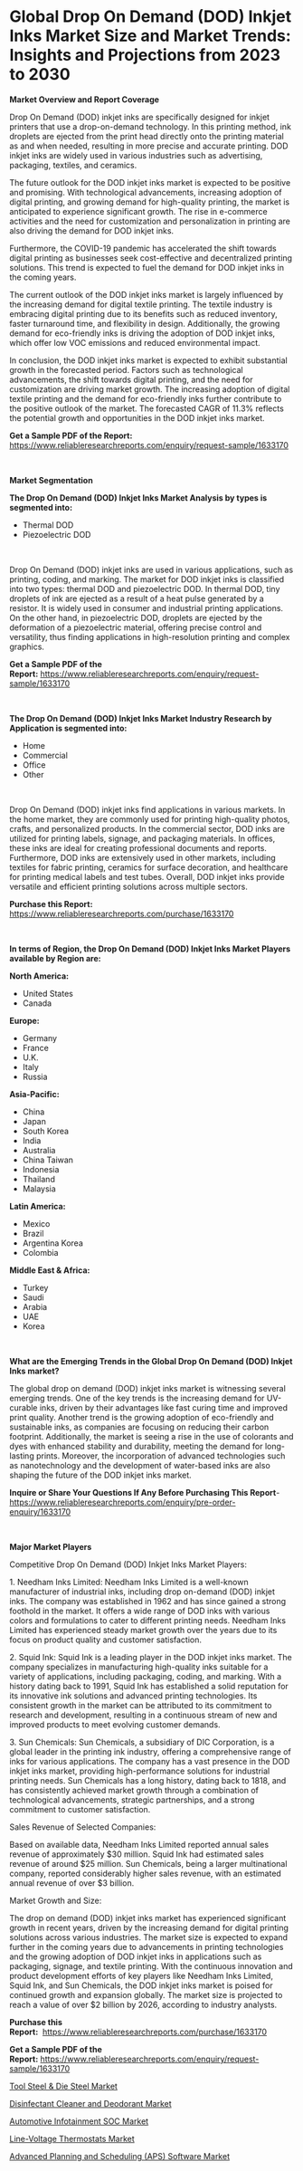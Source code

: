 <p><h1>Global Drop On Demand (DOD) Inkjet Inks Market Size and Market Trends: Insights and Projections from 2023 to 2030</h1></p><p><strong>Market Overview and Report Coverage</strong></p>
<p><p>Drop On Demand (DOD) inkjet inks are specifically designed for inkjet printers that use a drop-on-demand technology. In this printing method, ink droplets are ejected from the print head directly onto the printing material as and when needed, resulting in more precise and accurate printing. DOD inkjet inks are widely used in various industries such as advertising, packaging, textiles, and ceramics.</p><p>The future outlook for the DOD inkjet inks market is expected to be positive and promising. With technological advancements, increasing adoption of digital printing, and growing demand for high-quality printing, the market is anticipated to experience significant growth. The rise in e-commerce activities and the need for customization and personalization in printing are also driving the demand for DOD inkjet inks.</p><p>Furthermore, the COVID-19 pandemic has accelerated the shift towards digital printing as businesses seek cost-effective and decentralized printing solutions. This trend is expected to fuel the demand for DOD inkjet inks in the coming years.</p><p>The current outlook of the DOD inkjet inks market is largely influenced by the increasing demand for digital textile printing. The textile industry is embracing digital printing due to its benefits such as reduced inventory, faster turnaround time, and flexibility in design. Additionally, the growing demand for eco-friendly inks is driving the adoption of DOD inkjet inks, which offer low VOC emissions and reduced environmental impact.</p><p>In conclusion, the DOD inkjet inks market is expected to exhibit substantial growth in the forecasted period. Factors such as technological advancements, the shift towards digital printing, and the need for customization are driving market growth. The increasing adoption of digital textile printing and the demand for eco-friendly inks further contribute to the positive outlook of the market. The forecasted CAGR of 11.3% reflects the potential growth and opportunities in the DOD inkjet inks market.</p></p>
<p><strong>Get a Sample PDF of the Report:</strong> <a href="https://www.reliableresearchreports.com/enquiry/request-sample/1633170">https://www.reliableresearchreports.com/enquiry/request-sample/1633170</a></p>
<p>&nbsp;</p>
<p><strong>Market Segmentation</strong></p>
<p><strong>The Drop On Demand (DOD) Inkjet Inks Market Analysis by types is segmented into:</strong></p>
<p><ul><li>Thermal DOD</li><li>Piezoelectric DOD</li></ul></p>
<p>&nbsp;</p>
<p><p>Drop On Demand (DOD) inkjet inks are used in various applications, such as printing, coding, and marking. The market for DOD inkjet inks is classified into two types: thermal DOD and piezoelectric DOD. In thermal DOD, tiny droplets of ink are ejected as a result of a heat pulse generated by a resistor. It is widely used in consumer and industrial printing applications. On the other hand, in piezoelectric DOD, droplets are ejected by the deformation of a piezoelectric material, offering precise control and versatility, thus finding applications in high-resolution printing and complex graphics.</p></p>
<p><strong>Get a Sample PDF of the Report:</strong>&nbsp;<a href="https://www.reliableresearchreports.com/enquiry/request-sample/1633170">https://www.reliableresearchreports.com/enquiry/request-sample/1633170</a></p>
<p>&nbsp;</p>
<p><strong>The Drop On Demand (DOD) Inkjet Inks Market Industry Research by Application is segmented into:</strong></p>
<p><ul><li>Home</li><li>Commercial</li><li>Office</li><li>Other</li></ul></p>
<p>&nbsp;</p>
<p><p>Drop On Demand (DOD) inkjet inks find applications in various markets. In the home market, they are commonly used for printing high-quality photos, crafts, and personalized products. In the commercial sector, DOD inks are utilized for printing labels, signage, and packaging materials. In offices, these inks are ideal for creating professional documents and reports. Furthermore, DOD inks are extensively used in other markets, including textiles for fabric printing, ceramics for surface decoration, and healthcare for printing medical labels and test tubes. Overall, DOD inkjet inks provide versatile and efficient printing solutions across multiple sectors.</p></p>
<p><strong>Purchase this Report:</strong>&nbsp; <a href="https://www.reliableresearchreports.com/purchase/1633170">https://www.reliableresearchreports.com/purchase/1633170</a></p>
<p>&nbsp;</p>
<p><strong>In terms of Region, the Drop On Demand (DOD) Inkjet Inks Market Players available by Region are:</strong></p>
<p>
    <p> <strong> North America: </strong>
        <ul>
            <li>United States</li>
            <li>Canada</li>
        </ul>
        </p> 
    <p> <strong> Europe: </strong>
        <ul>
            <li>Germany</li>
            <li>France</li>
            <li>U.K.</li>
            <li>Italy</li>
            <li>Russia</li>
        </ul>
        </p> 
    <p> <strong> Asia-Pacific: </strong>
        <ul>
            <li>China</li>
            <li>Japan</li>
            <li>South Korea</li>
            <li>India</li>
            <li>Australia</li>
            <li>China Taiwan</li>
            <li>Indonesia</li>
            <li>Thailand</li>
            <li>Malaysia</li>
        </ul>
        </p> 
    <p> <strong> Latin America: </strong>
        <ul>
            <li>Mexico</li>
            <li>Brazil</li>
            <li>Argentina Korea</li>
            <li>Colombia</li>
        </ul>
        </p> 
    <p> <strong> Middle East & Africa: </strong>
        <ul>
            <li>Turkey</li>
            <li>Saudi</li>
            <li>Arabia</li>
            <li>UAE</li>
            <li>Korea</li>
        </ul>
    </p>
    </p>
<p>&nbsp;</p>
<p><strong>What are the Emerging Trends in the Global Drop On Demand (DOD) Inkjet Inks market?</strong></p>
<p><p>The global drop on demand (DOD) inkjet inks market is witnessing several emerging trends. One of the key trends is the increasing demand for UV-curable inks, driven by their advantages like fast curing time and improved print quality. Another trend is the growing adoption of eco-friendly and sustainable inks, as companies are focusing on reducing their carbon footprint. Additionally, the market is seeing a rise in the use of colorants and dyes with enhanced stability and durability, meeting the demand for long-lasting prints. Moreover, the incorporation of advanced technologies such as nanotechnology and the development of water-based inks are also shaping the future of the DOD inkjet inks market.</p></p>
<p><strong>Inquire or Share Your Questions If Any Before Purchasing This Report</strong>- <a href="https://www.reliableresearchreports.com/enquiry/pre-order-enquiry/1633170">https://www.reliableresearchreports.com/enquiry/pre-order-enquiry/1633170</a></p>
<p>&nbsp;</p>
<p><strong>Major Market Players</strong></p>
<p><p>Competitive Drop On Demand (DOD) Inkjet Inks Market Players:</p><p>1. Needham Inks Limited: Needham Inks Limited is a well-known manufacturer of industrial inks, including drop on-demand (DOD) inkjet inks. The company was established in 1962 and has since gained a strong foothold in the market. It offers a wide range of DOD inks with various colors and formulations to cater to different printing needs. Needham Inks Limited has experienced steady market growth over the years due to its focus on product quality and customer satisfaction.</p><p>2. Squid Ink: Squid Ink is a leading player in the DOD inkjet inks market. The company specializes in manufacturing high-quality inks suitable for a variety of applications, including packaging, coding, and marking. With a history dating back to 1991, Squid Ink has established a solid reputation for its innovative ink solutions and advanced printing technologies. Its consistent growth in the market can be attributed to its commitment to research and development, resulting in a continuous stream of new and improved products to meet evolving customer demands.</p><p>3. Sun Chemicals: Sun Chemicals, a subsidiary of DIC Corporation, is a global leader in the printing ink industry, offering a comprehensive range of inks for various applications. The company has a vast presence in the DOD inkjet inks market, providing high-performance solutions for industrial printing needs. Sun Chemicals has a long history, dating back to 1818, and has consistently achieved market growth through a combination of technological advancements, strategic partnerships, and a strong commitment to customer satisfaction.</p><p>Sales Revenue of Selected Companies:</p><p>Based on available data, Needham Inks Limited reported annual sales revenue of approximately $30 million. Squid Ink had estimated sales revenue of around $25 million. Sun Chemicals, being a larger multinational company, reported considerably higher sales revenue, with an estimated annual revenue of over $3 billion.</p><p>Market Growth and Size:</p><p>The drop on demand (DOD) inkjet inks market has experienced significant growth in recent years, driven by the increasing demand for digital printing solutions across various industries. The market size is expected to expand further in the coming years due to advancements in printing technologies and the growing adoption of DOD inkjet inks in applications such as packaging, signage, and textile printing. With the continuous innovation and product development efforts of key players like Needham Inks Limited, Squid Ink, and Sun Chemicals, the DOD inkjet inks market is poised for continued growth and expansion globally. The market size is projected to reach a value of over $2 billion by 2026, according to industry analysts.</p></p>
<p><strong>Purchase this Report:</strong>&nbsp;&nbsp;<a href="https://www.reliableresearchreports.com/purchase/1633170">https://www.reliableresearchreports.com/purchase/1633170</a></p>
<p></p>
<p><strong>Get a Sample PDF of the Report:</strong>&nbsp;<a href="https://www.reliableresearchreports.com/enquiry/request-sample/1633170">https://www.reliableresearchreports.com/enquiry/request-sample/1633170</a></p>
<p><p><a href="https://medium.com/@ameliahaleyi77567/tool-steel-amp-die-steel-market-competitive-analysis-market-trends-and-forecast-to-2030-2e4093819869">Tool Steel & Die Steel Market</a></p><p><a href="https://medium.com/@mikeflatley6362/disinfectant-cleaner-and-deodorant-market-size-reveals-the-best-marketing-channels-in-global-53daef46050a">Disinfectant Cleaner and Deodorant Market</a></p><p><a href="https://medium.com/@briaabshire64/automotive-infotainment-soc-market-outlook-industry-overview-and-forecast-2023-to-2030-4a8bd14323db">Automotive Infotainment SOC Market</a></p><p><a href="https://medium.com/@itzelheller546/line-voltage-thermostats-market-share-evolution-and-market-growth-trends-2023-2030-df1cfcb40b65">Line-Voltage Thermostats Market</a></p><p><a href="https://medium.com/@lauryframi644/advanced-planning-and-scheduling-aps-software-market-trends-and-market-analysis-forecasted-for-5ced634ec791">Advanced Planning and Scheduling (APS) Software Market</a></p></p>